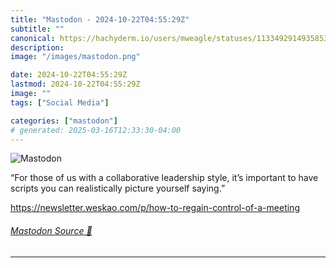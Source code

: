 ```yaml
---
title: "Mastodon - 2024-10-22T04:55:29Z"
subtitle: ""
canonical: https://hachyderm.io/users/mweagle/statuses/113349291493585330
description:
image: "/images/mastodon.png"

date: 2024-10-22T04:55:29Z
lastmod: 2024-10-22T04:55:29Z
image: ""
tags: ["Social Media"]

categories: ["mastodon"]
# generated: 2025-03-16T12:33:30-04:00
---
```

![Mastodon](/images/mastodon.png)

<p>“For those of us with a collaborative leadership style, it’s important to have scripts you can realistically picture yourself saying.”</p><p><a href="https://newsletter.weskao.com/p/how-to-regain-control-of-a-meeting" target="_blank" rel="nofollow noopener noreferrer" translate="no"><span class="invisible">https://</span><span class="ellipsis">newsletter.weskao.com/p/how-to</span><span class="invisible">-regain-control-of-a-meeting</span></a></p>


###### [Mastodon Source 🐘](https://hachyderm.io/@mweagle/113349291493585330)

___
